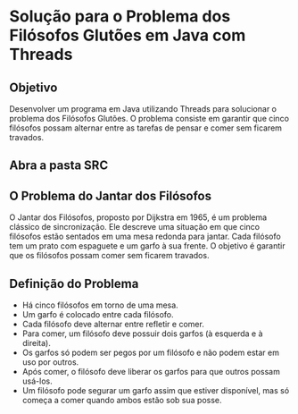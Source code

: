 # Solução para o Problema dos Filósofos Glutões em Java com Threads

## Objetivo
Desenvolver um programa em Java utilizando Threads para solucionar o problema dos Filósofos Glutões. O problema consiste em garantir que cinco filósofos possam alternar entre as tarefas de pensar e comer sem ficarem travados.

## Abra a pasta SRC

## O Problema do Jantar dos Filósofos
O Jantar dos Filósofos, proposto por Dijkstra em 1965, é um problema clássico de sincronização. Ele descreve uma situação em que cinco filósofos estão sentados em uma mesa redonda para jantar. Cada filósofo tem um prato com espaguete e um garfo à sua frente. O objetivo é garantir que os filósofos possam comer sem ficarem travados.

## Definição do Problema

- Há cinco filósofos em torno de uma mesa.
- Um garfo é colocado entre cada filósofo.
- Cada filósofo deve alternar entre refletir e comer.
- Para comer, um filósofo deve possuir dois garfos (à esquerda e à direita).
- Os garfos só podem ser pegos por um filósofo e não podem estar em uso por outros.
- Após comer, o filósofo deve liberar os garfos para que outros possam usá-los.
- Um filósofo pode segurar um garfo assim que estiver disponível, mas só começa a comer quando ambos estão sob sua posse.
